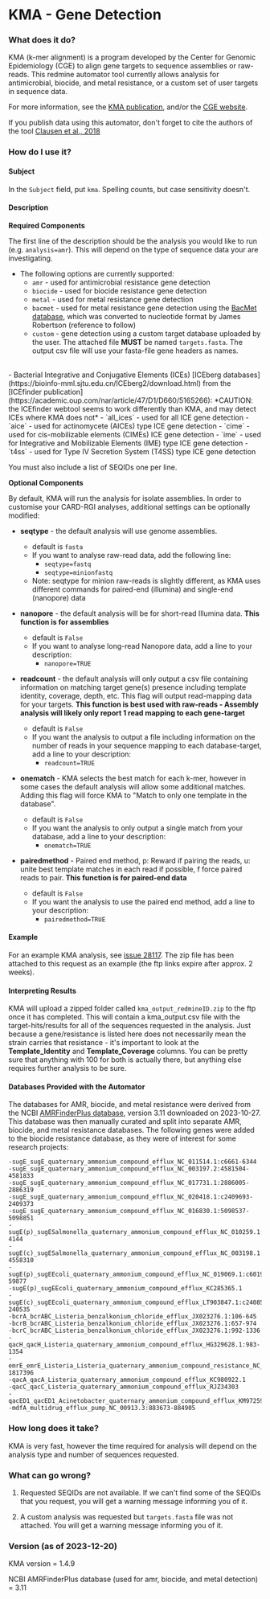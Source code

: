 # KMA - Gene Detection

### What does it do?

KMA (k-mer alignment) is a program developed by the Center for Genomic Epidemiology (CGE) to align gene targets to sequence assemblies or raw-reads. This redmine automator tool currently allows analysis for antimicrobial, biocide, and metal resistance, or a custom set of user targets in sequence data.

For more information, see the [KMA publication](https://bmcbioinformatics.biomedcentral.com/articles/10.1186/s12859-018-2336-6), and/or the [CGE website](https://cge.food.dtu.dk/services/KmerResistance/).

If you publish data using this automator, don't forget to cite the authors of the tool [Clausen et al., 2018](https://bmcbioinformatics.biomedcentral.com/articles/10.1186/s12859-018-2336-6)

### How do I use it?

#### Subject

In the `Subject` field, put `kma`. Spelling counts, but case sensitivity doesn't.

#### Description

**Required Components**

The first line of the description should be the analysis you would like to run (e.g. `analysis=amr`). This will depend on the type of sequence data your are investigating.

- The following options are currently supported:
    - `amr` - used for antimicrobial resistance gene detection
    - `biocide` - used for biocide resistance gene detection
    - `metal` - used for metal resistance gene detection
    - `bacmet` - used for metal resistance gene detection using the [BacMet database](http://bacmet.biomedicine.gu.se/), which was converted to nucleotide format by James Robertson (reference to follow)
    - `custom` - gene detection using a custom target database uploaded by the user. The attached file **MUST** be named `targets.fasta`. The output csv file will use your fasta-file gene headers as names.
<br>
- Bacterial Integrative and Conjugative Elements (ICEs) [ICEberg databases](https://bioinfo-mml.sjtu.edu.cn/ICEberg2/download.html) from the [ICEfinder publication](https://academic.oup.com/nar/article/47/D1/D660/5165266):
*CAUTION: the ICEfinder webtool seems to work differently than KMA, and may detect ICEs where KMA does not*
    - `all_ices` - used for all ICE gene detection
    - `aice` - used for actinomycete (AICEs) type ICE gene detection
    - `cime` - used for cis-mobilizable elements (CIMEs) ICE gene detection
    - `ime` - used for Integrative and Mobilizable Elements (IME) type ICE gene detection
    - `t4ss` - used for Type IV Secretion System (T4SS) type ICE gene detection


You must also include a list of SEQIDs one per line.

**Optional Components**

By default, KMA will run the analysis for isolate assemblies. In order to customise your CARD-RGI analyses, additional settings can be optionally modified:

- **seqtype** - the default analysis will use genome assemblies.
    - default is `fasta` 
    - If you want to analyse raw-read data, add the following line:
        - `seqtype=fastq`
        - `seqtype=minionfastq`
    - Note: seqtype for minion raw-reads is slightly different, as KMA uses different commands for paired-end (illumina) and single-end (nanopore) data

- **nanopore** - the default analysis will be for short-read Illumina data. **This function is for assemblies**
    - default is `False` 
    - If you want to analyse long-read Nanopore data, add a line to your description:
        - `nanopore=TRUE`

- **readcount** - the default analysis will only output a csv file containing information on matching target gene(s) presence including template identity, coverage, depth, etc. This flag will output read-mapping data for your targets. **This function is best used with raw-reads - Assembly analysis will likely only report 1 read mapping to each gene-target**
    - default is `False` 
    - If you want the analysis to output a file including information on the number of reads in your sequence mapping to each database-target, add a line to your description:
        - `readcount=TRUE`

- **onematch** - KMA selects the best match for each k-mer, however in some cases the default analysis will allow some additional matches. Adding this flag will force KMA to "Match to only one template in the database".
    - default is `False`
    - If you want the analysis to only output a single match from your database, add a line to your description:
        - `onematch=TRUE`

- **pairedmethod** - Paired end method, p: Reward if pairing the reads, u: unite best template matches in each read if possible, f force paired reads to pair. **This function is for paired-end data**
    - default is `False`
    - If you want the analysis to use the paired end method, add a line to your description:
        - `pairedmethod=TRUE`

#### Example

For an example KMA analysis, see [issue 28117](https://redmine.biodiversity.agr.gc.ca/issues/28117). The zip file has been attached to this request as an example (the ftp links expire after approx. 2 weeks).

#### Interpreting Results

KMA will upload a zipped folder called `kma_output_redmineID.zip` to the ftp once it has completed. This will contain a  kma_output.csv file with the target-hits/results for all of the sequences requested in the analysis. Just because a gene/resistance is listed here does not necessarily mean the strain carries that resistance - it's important
to look at the __Template_Identity__ and __Template_Coverage__ columns. You can be pretty sure that anything with 100 for both
is actually there, but anything else requires further analysis to be sure.

#### Databases Provided with the Automator

The databases for AMR, biocide, and metal resistance were derived from the NCBI [AMRFinderPlus database](https://www.ncbi.nlm.nih.gov/pathogens/antimicrobial-resistance/AMRFinder/), version 3.11 downloaded on 2023-10-27. This database was then manually curated and split into separate AMR, biocide, and metal resistance databases. The following genes were added to the biocide resistance database, as they were of interest for some research projects:

    -sugE_sugE_quaternary_ammonium_compound_efflux_NC_011514.1:c6661-6344
    -sugE_sugE_quaternary_ammonium_compound_efflux_NC_003197.2:4581504-4581833
    -sugE_sugE_quaternary_ammonium_compound_efflux_NC_017731.1:2886005-2886319
    -sugE_sugE_quaternary_ammonium_compound_efflux_NC_020418.1:c2409693-2409373
    -sugE_sugE_quaternary_ammonium_compound_efflux_NC_016830.1:5098537-5098851
    -sugE(p)_sugESalmonella_quaternary_ammonium_compound_efflux_NC_010259.1:c4461-4144
    -sugE(c)_sugESalmonella_quaternary_ammonium_compound_efflux_NC_003198.1:4557993-4558310
    -sugE(p)_sugEEcoli_quaternary_ammonium_compound_efflux_NC_019069.1:c60194-59877
    -sugE(p)_sugEEcoli_quaternary_ammonium_compound_efflux_KC285365.1
    -sugE(c)_sugEEcoli_quaternary_ammonium_compound_efflux_LT903847.1:c240852-240535
    -bcrA_bcrABC_Listeria_benzalkonium_chloride_efflux_JX023276.1:106-645
    -bcrB_bcrABC_Listeria_benzalkonium_chloride_efflux_JX023276.1:657-974
    -bcrC_bcrABC_Listeria_benzalkonium_chloride_efflux_JX023276.1:992-1336
    -qacH_qacH_Listeria_quaternary_ammonium_compound_efflux_HG329628.1:983-1354
    -emrE_emrE_Listeria_Listeria_quaternary_ammonium_compound_resistance_NC_013768.1:1817073-1817396
    -qacA_qacA_Listeria_quaternary_ammonium_compound_efflux_KC980922.1
    -qacC_qacC_Listeria_quaternary_ammonium_compound_efflux_RJZ34303
    -qacED1_qacED1_Acinetobacter_quaternary_ammonium_compound_efflux_KM972592.1
    -mdfA_multidrug_efflux_pump_NC_00913.3:883673-884905


### How long does it take?

KMA is very fast, however the time required for analysis will depend on the analysis type and number of sequences requested.

### What can go wrong?

1) Requested SEQIDs are not available. If we can't find some of the SEQIDs that you request, you will get a warning message informing you of it.

2) A custom analysis was requested but `targets.fasta` file was not attached. You will get a warning message informing you of it.

### Version (as of 2023-12-20)
KMA version = 1.4.9

NCBI AMRFinderPlus database (used for amr, biocide, and metal detection) = 3.11

